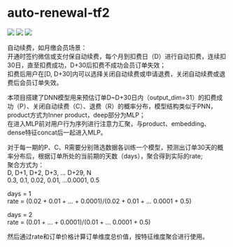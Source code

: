# auto-renewal-tf2
<p align="left">
  <img src='https://img.shields.io/badge/python-3.7-blue'>
  <img src='https://img.shields.io/badge/tensorflow-2.1.0-brightgreen'>
  <img src='https://img.shields.io/badge/keras-2.2.4-brightgreen'>
</p>  

自动续费，如月缴会员场景：   
开通时签约微信或支付保自动续费，每个月到扣费日（D）进行自动扣费，连续扣30日，直至扣费成功，D+30后扣费不成功会员订单失效；  
扣费后用户在[D, D+30]内可以选择关闭自动续费或申请退费，关闭自动续费或退费后会员订单失效。  

本项目搭建了DNN模型用来预估订单D~D+30日内（output_dim=31）的扣费成功（P）、关闭自动续费（C）、退费（R）的概率分布，模型结构类似于PNN，
product方式为Inner product，deep部分为MLP；  
在进入MLP前对用户行为序列进行注意力汇聚，与product、embedding、dense特征concat后一起进入MLP。  

对于每一期的P、C、R需要分别筛选数据各训练一个模型，预测出订单30天的概率分布后，根据订单所处的当前期的天数（days），聚合得到实际的rate;  
聚合方式为：     
D,   D+1, D+2,  D+3, ... D+29,    N    
0.3, 0.1, 0.02, 0.01, ...0.0001,  0.5      

days = 1  
rate = (0.02 + 0.01 + ... + 0.0001)/(0.02 + 0.01 + ... 0.0001 + 0.5)  

days = 2  
rate = (0.01 + ... + 0.0001)/(0.01 + ... 0.0001 + 0.5)  

然后通过rate和订单价格计算订单维度总价值，按特征维度聚合进行使用。

